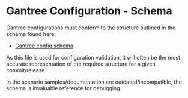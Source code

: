 # Gantree Configuration - Schema

Gantree configurations must conform to the structure outlined in the schema found here:

- [Gantree config schema](../../src/schemas/gantree_config_schema.json)

As this file is used for configuration validation, it will often be the most accurate representation of the required structure for a given commit/release.

In the scenario samples/documentation are outdated/incompatible, the schema is invaluable reference for debugging.
